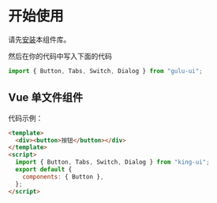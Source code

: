 # 开始使用

请先[安装](#/doc/install)本组件库。

然后在你的代码中写入下面的代码

```js
import { Button, Tabs, Switch, Dialog } from "gulu-ui";
```

## Vue 单文件组件

代码示例：

```html
<template>
  <div><button>按钮</button></div>
</template>
<script>
  import { Button, Tabs, Switch, Dialog } from "king-ui";
  export default {
    components: { Button },
  };
</script>
```
